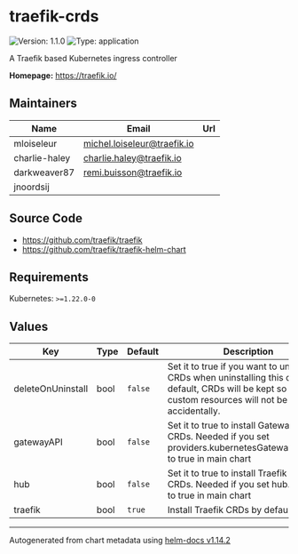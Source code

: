# traefik-crds

![Version: 1.1.0](https://img.shields.io/badge/Version-1.1.0-informational?style=flat-square) ![Type: application](https://img.shields.io/badge/Type-application-informational?style=flat-square)

A Traefik based Kubernetes ingress controller

**Homepage:** <https://traefik.io/>

## Maintainers

| Name | Email | Url |
| ---- | ------ | --- |
| mloiseleur | <michel.loiseleur@traefik.io> |  |
| charlie-haley | <charlie.haley@traefik.io> |  |
| darkweaver87 | <remi.buisson@traefik.io> |  |
| jnoordsij |  |  |

## Source Code

* <https://github.com/traefik/traefik>
* <https://github.com/traefik/traefik-helm-chart>

## Requirements

Kubernetes: `>=1.22.0-0`

## Values

| Key | Type | Default | Description |
|-----|------|---------|-------------|
| deleteOnUninstall | bool | `false` | Set it to true if you want to uninstall CRDs when uninstalling this chart. By default, CRDs will be kept so your custom resources will not be deleted accidentally. |
| gatewayAPI | bool | `false` | Set it to true to install GatewayAPI CRDs. Needed if you set providers.kubernetesGateway.enabled to true in main chart |
| hub | bool | `false` | Set it to true to install Traefik Hub CRDs. Needed if you set hub.enabled to true in main chart |
| traefik | bool | `true` | Install Traefik CRDs by default |

----------------------------------------------
Autogenerated from chart metadata using [helm-docs v1.14.2](https://github.com/norwoodj/helm-docs/releases/v1.14.2)
